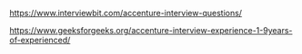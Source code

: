 https://www.interviewbit.com/accenture-interview-questions/


https://www.geeksforgeeks.org/accenture-interview-experience-1-9years-of-experienced/
